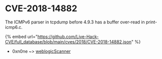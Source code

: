 # CVE-2018-14882

The ICMPv6 parser in tcpdump before 4.9.3 has a buffer over-read in print-icmp6.c.

{% embed url="https://github.com/Live-Hack-CVE/full_database/blob/main/cves/2018/CVE-2018-14882.json" %}


* 0xn0ne ~> [weblogicScanner](https://zeste.alice-snow.ru/2018/database/cve-2018-14882/weblogicscanner-0xn0ne)